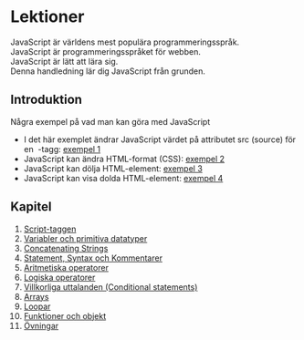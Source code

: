 # Lektioner

JavaScript är världens mest populära programmeringsspråk.  
JavaScript är programmeringsspråket för webben.  
JavaScript är lätt att lära sig.  
Denna handledning lär dig JavaScript från grunden.

## Introduktion

Några exempel på vad man kan göra med JavaScript

- I det här exemplet ändrar JavaScript värdet på attributet src (source) för en <img>
  -tagg: [exempel 1](script_tag/exempel/exempel1.html)
- JavaScript kan ändra HTML-format (CSS): [exempel 2](script_tag/exempel/exempel2.html)
- JavaScript kan dölja HTML-element: [exempel 3](script_tag/exempel/exempel3.html)
- JavaScript kan visa dolda HTML-element: [exempel 4](script_tag/exempel/exempel4.html)

## Kapitel

1. [Script-taggen](script_tag)
2. [Variabler och primitiva datatyper](variabler_och_datatyper)
3. [Concatenating Strings](concatenating_strings)
4. [Statement, Syntax och Kommentarer](statement_syntax_comments)
5. [Aritmetiska operatorer](aritmetiska_operatorer)
6. [Logiska operatorer](logical_operators)
7. [Villkorliga uttalanden (Conditional statements)](conditional_statements)
8. [Arrays](arrays)
9. [Loopar](loops)
10. [Funktioner och objekt](functions_and_objects)
11. [Övningar](exercises)
